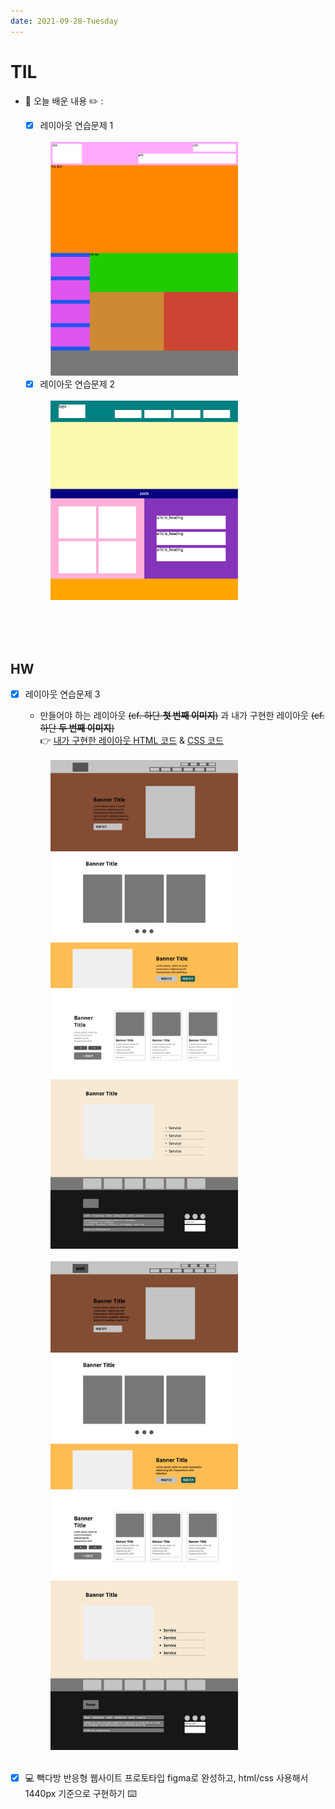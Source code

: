 ```yaml
---
date: 2021-09-28-Tuesday
---
```


# TIL
- 📝 오늘 배운 내용 ✏️ : 
  - [x] 레이아웃 연습문제 1   
  <br />
  <img src="./images/layout_exercise_1.png" alt="레이아웃 연습문제 1" width="300px" style="padding-left: 40px;"/>
  <br />

  - [x] 레이아웃 연습문제 2      
  <br />
  <img src="./images/layout_exercise_2.png" alt="레이아웃 연습문제 2" width="300px" style="padding-left: 40px;"/>
<br />


<br /> 
<br />

## HW
  - [x] 레이아웃 연습문제 3      
    - 만들어야 하는 레이아웃 ~~(cf. 하단 **첫 번째 이미지**)~~ 과 내가 구현한 레이아웃 ~~(cf. 하단 **두 번째 이미지**)~~        
      👉 [내가 구현한 레이아웃 HTML 코드](https://github.com/ekfka4863/frontEndCourse_210901/blob/main/test/test_3/html/test_3.html) & [CSS 코드](https://github.com/ekfka4863/frontEndCourse_210901/blob/main/test/test_3/css/test_3.css)

    <br />
    <img src="./images/layout_exercise_3_1.png" alt="레이아웃 연습문제 1" width="300px" style="padding-left: 40px;"/>
    <br />
    <br />
    <img src="./images/layout_exercise_3_2.png" alt="레이아웃 연습문제 2" width="300px" style="padding-left: 40px;"/>
    <br />
    <br />

- [x] 💻 빽다방 반응형 웹사이트 프로토타입 figma로 완성하고, html/css 사용해서 1440px 기준으로 구현하기 ⌨️    

<br /> 
<br />

<!-- ---

<details>
<summary>CLICK ME!</summary>  

- cf.  
  -

</detials>   -->



